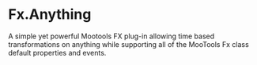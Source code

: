 Fx.Anything
===========

A simple yet powerful Mootools FX plug-in allowing time based transformations on anything while supporting all of the MooTools Fx class default properties and events.